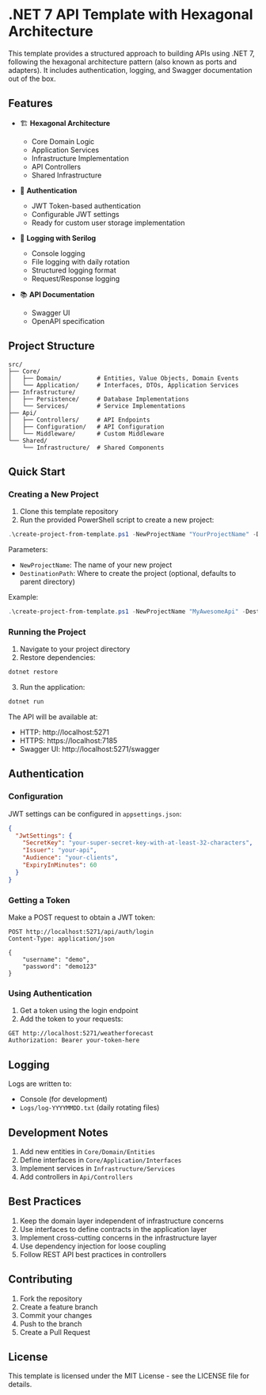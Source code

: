 # .NET 7 API Template with Hexagonal Architecture

This template provides a structured approach to building APIs using .NET 7, following the hexagonal architecture pattern (also known as ports and adapters). It includes authentication, logging, and Swagger documentation out of the box.

## Features

- 🏗️ **Hexagonal Architecture**
  - Core Domain Logic
  - Application Services
  - Infrastructure Implementation
  - API Controllers
  - Shared Infrastructure

- 🔐 **Authentication**
  - JWT Token-based authentication
  - Configurable JWT settings
  - Ready for custom user storage implementation

- 📝 **Logging with Serilog**
  - Console logging
  - File logging with daily rotation
  - Structured logging format
  - Request/Response logging

- 📚 **API Documentation**
  - Swagger UI
  - OpenAPI specification

## Project Structure

```
src/
├── Core/
│   ├── Domain/          # Entities, Value Objects, Domain Events
│   └── Application/     # Interfaces, DTOs, Application Services
├── Infrastructure/
│   ├── Persistence/     # Database Implementations
│   └── Services/        # Service Implementations
├── Api/
│   ├── Controllers/     # API Endpoints
│   ├── Configuration/   # API Configuration
│   └── Middleware/      # Custom Middleware
└── Shared/
    └── Infrastructure/  # Shared Components
```

## Quick Start

### Creating a New Project

1. Clone this template repository
2. Run the provided PowerShell script to create a new project:

```powershell
.\create-project-from-template.ps1 -NewProjectName "YourProjectName" -DestinationPath "C:\YourPath"
```

Parameters:
- `NewProjectName`: The name of your new project
- `DestinationPath`: Where to create the project (optional, defaults to parent directory)

Example:
```powershell
.\create-project-from-template.ps1 -NewProjectName "MyAwesomeApi" -DestinationPath "C:\Projects"
```

### Running the Project

1. Navigate to your project directory
2. Restore dependencies:
```powershell
dotnet restore
```

3. Run the application:
```powershell
dotnet run
```

The API will be available at:
- HTTP: http://localhost:5271
- HTTPS: https://localhost:7185
- Swagger UI: http://localhost:5271/swagger

## Authentication

### Configuration

JWT settings can be configured in `appsettings.json`:

```json
{
  "JwtSettings": {
    "SecretKey": "your-super-secret-key-with-at-least-32-characters",
    "Issuer": "your-api",
    "Audience": "your-clients",
    "ExpiryInMinutes": 60
  }
}
```

### Getting a Token

Make a POST request to obtain a JWT token:

```http
POST http://localhost:5271/api/auth/login
Content-Type: application/json

{
    "username": "demo",
    "password": "demo123"
}
```

### Using Authentication

1. Get a token using the login endpoint
2. Add the token to your requests:
```http
GET http://localhost:5271/weatherforecast
Authorization: Bearer your-token-here
```

## Logging

Logs are written to:
- Console (for development)
- `Logs/log-YYYYMMDD.txt` (daily rotating files)

## Development Notes

1. Add new entities in `Core/Domain/Entities`
2. Define interfaces in `Core/Application/Interfaces`
3. Implement services in `Infrastructure/Services`
4. Add controllers in `Api/Controllers`

## Best Practices

1. Keep the domain layer independent of infrastructure concerns
2. Use interfaces to define contracts in the application layer
3. Implement cross-cutting concerns in the infrastructure layer
4. Use dependency injection for loose coupling
5. Follow REST API best practices in controllers

## Contributing

1. Fork the repository
2. Create a feature branch
3. Commit your changes
4. Push to the branch
5. Create a Pull Request

## License

This template is licensed under the MIT License - see the LICENSE file for details. 